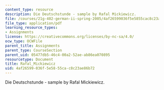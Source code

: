 ```yaml
---
content_type: resource
description: Die Deutschstunde - sample by Rafal Mickiewicz.
file: /courses/21g-402-german-ii-spring-2005/4af26599036f5e5855cac8c23ae86b72_MIT21G_402S05_rafalmickiew.pdf
file_type: application/pdf
learning_resource_types:
- Assignments
license: https://creativecommons.org/licenses/by-nc-sa/4.0/
ocw_type: OCWFile
parent_title: Assignments
parent_type: CourseSection
parent_uid: 05477db5-46c4-00a2-52ae-ab86ea070895
resourcetype: Document
title: Rafal_Mickiewicz
uid: 4af26599-036f-5e58-55ca-c8c23ae86b72
---
```

Die Deutschstunde - sample by Rafal Mickiewicz.